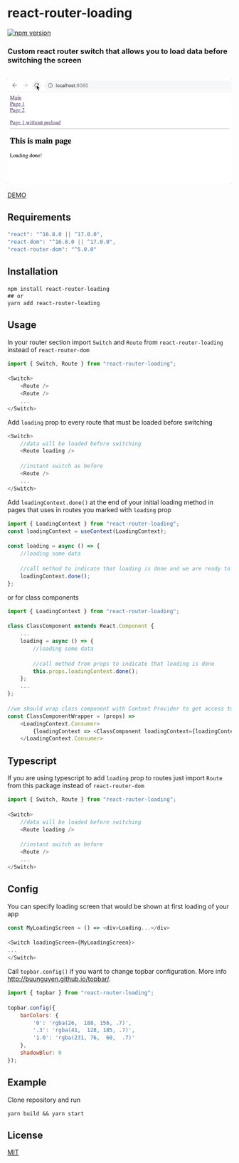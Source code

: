 # react-router-loading

[![npm version](https://badge.fury.io/js/react-router-loading.svg)](https://badge.fury.io/js/react-router-loading)

### Custom react router switch that allows you to load data before switching the screen
\
![](example.gif)

[DEMO](https://codesandbox.io/s/react-easy-preload-demo-sguvm)

## Requirements
```js
"react": "^16.8.0 || ^17.0.0",
"react-dom": "^16.8.0 || ^17.0.0",
"react-router-dom": "^5.0.0"
```

## Installation

```console
npm install react-router-loading
## or
yarn add react-router-loading
```

## Usage

In your router section import `Switch` and `Route` from `react-router-loading` instead of `react-router-dom`
```js
import { Switch, Route } from "react-router-loading";

<Switch>
    <Route />
    <Route />
    ...
</Switch>
```

Add `loading` prop to every route that must be loaded before switching
```js
<Switch>
    //data will be loaded before switching
    <Route loading />

    //instant switch as before
    <Route />
    ...
</Switch>
```

Add `loadingContext.done()` at the end of your initial loading method in pages that uses in routes you marked with `loading` prop
```js
import { LoadingContext } from "react-router-loading";
const loadingContext = useContext(LoadingContext);

const loading = async () => {
    //loading some data

    //call method to indicate that loading is done and we are ready to switch
    loadingContext.done();
};
```
or for class components
```js
import { LoadingContext } from "react-router-loading";

class ClassComponent extends React.Component {
    ...
    loading = async () => {
        //loading some data

        //call method from props to indicate that loading is done
        this.props.loadingContext.done();
    };
    ...
};

//we should wrap class component with Context Provider to get access to loading methods
const ClassComponentWrapper = (props) =>
    <LoadingContext.Consumer>
        {loadingContext => <ClassComponent loadingContext={loadingContext} {...props} />}
    </LoadingContext.Consumer>

```

## Typescript

If you are using typescript to add `loading` prop to routes just import `Route` from this package instead of `react-router-dom`
```js
import { Switch, Route } from "react-router-loading";

<Switch>
    //data will be loaded before switching
    <Route loading />

    //instant switch as before
    <Route />
    ...
</Switch>
```

## Config

You can specify loading screen that would be shown at first loading of your app
```js
const MyLoadingScreen = () => <div>Loading...</div>

<Switch loadingScreen={MyLoadingScreen}>
...
</Switch>
```

Call `topbar.config()` if you want to change topbar configuration. More info http://buunguyen.github.io/topbar/.
```js
import { topbar } from "react-router-loading";

topbar.config({
    barColors: {
        '0': 'rgba(26,  188, 156, .7)',
        '.3': 'rgba(41,  128, 185, .7)',
        '1.0': 'rgba(231, 76,  60,  .7)'
    },
    shadowBlur: 0
});
```
## Example

Clone repository and run
```
yarn build && yarn start
```

## License

[MIT](./LICENSE)
